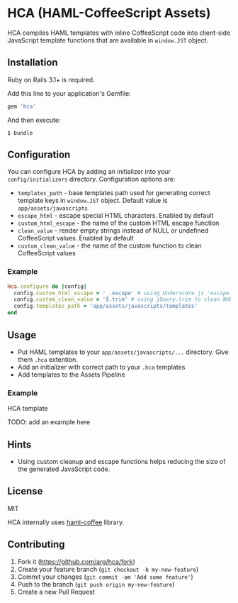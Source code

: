 # HCA (HAML-CoffeeScript Assets)

HCA compiles HAML templates with inline CoffeeScript code into client-side JavaScript template functions that are available in `window.JST` object.

## Installation

Ruby on Rails 3.1+ is required.

Add this line to your application's Gemfile:

```ruby
gem 'hca'
```

And then execute:

```
$ bundle
```

## Configuration

You can configure HCA by adding an initializer into your `config/initializers` directory. Configuration options are:
- `templates_path` - base templates path used for generating correct template keys in `window.JST` object. Default value is `app/assets/javascripts`
- `escape_html` - escape special HTML characters. Enabled by default
- `custom_html_escape` - the name of the custom HTML escape function
- `clean_value` - render empty strings instead of NULL or undefined CoffeeScript values. Enabled by default
- `custom_clean_value` - the name of the custom function to clean CoffeeScript values

### Example

```ruby
Hca.configure do |config|
  config.custom_html_escape = '_.escape' # using Underscore.js 'escape' function
  config.custom_clean_value = '$.trim' # using jQuery.trim to clean NULL or undefined CoffeeScript values
  config.templates_path = 'app/assets/javascripts/templates'
end
```

## Usage

* Put HAML templates to your `app/assets/javascripts/...` directory. Give them `.hca` extention.
* Add an initializer with correct path to your `.hca` templates
* Add templates to the Assets Pipeline

### Example

HCA template

TODO: add an example here

## Hints

* Using custom cleanup and escape functions helps reducing the size of the generated JavaScript code.

## License

MIT

HCA internally uses [haml-coffee](https://github.com/netzpirat/haml-coffee) library.

## Contributing

1. Fork it (https://github.com/arg/hca/fork)
2. Create your feature branch (`git checkout -b my-new-feature`)
3. Commit your changes (`git commit -am 'Add some feature'`)
4. Push to the branch (`git push origin my-new-feature`)
5. Create a new Pull Request

